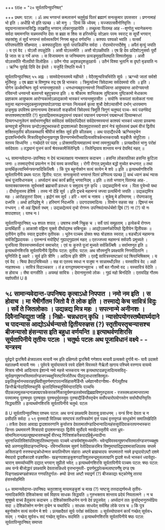 +++
title = "२० सूर्यतापिन्युपनिषत्"

+++
प्रथम: पटल: 
। 
ॐ अथ भगवन्तं कमलासनं चतुर्मुखं पितरं ब्रह्माणं सनत्कुमार उपससार । प्रणनामाहं भो इति । अधीहि भो इति पप्रच्छ । को मनुः । `दिव्यं किं ध्येयम् । यज्जपात्सर्वैनोनिवृत्तिः । यद्वयानात्सारूप्यसिद्धिः तद्ब्रवीतु भगवान् लोकानुग्रहायेति । तच्छ्रुत्वा पितामह आह --शृणोतु भवानेकमनाः सर्वदा यमामनन्ति यन्नमस्यन्ति देवाः स ब्रह्मा स शिवः स हरिस्सेन्द्रः सोऽक्षरः परमः स्वराट् स सूर्यो भगवान् सहस्रांशुः तं सूर्यं भगवन्तं सर्वस्वरूपिणं निगमा बहुधा वर्णयन्ति । कश्यपः पश्यको भवति । यत्सर्वं परिपश्यतीति सौक्ष्म्यात् । कश्यपादुदिताः सूर्याः पापान्निर्न्नन्ति सर्वदा । रोदस्योरन्तर्देशेषु । अपैतं मृत्युं जयति । य एवं वेद । योऽसौ तपन्नुदेति । असौ योऽस्तमेति । असौ योऽपक्षीयति । एष हि देवः प्रदिशोऽनुसर्वाः पूर्वो हि जातः स उ गर्भे अन्तः । स विजायमानः स जनिष्यमाणः प्रत्यङ्मुखास्तिष्ठति विश्वतोमुखः । असौ योऽवसर्पति नीलग्रीवो विलोहितः । उतैन गोपा अदृशन्नदृशन्नुदहार्यः । उतैनं विश्वा भूतानि स दृष्टो मृडयाति नः । ऋग्भिः पूर्वाह्ने दिवि देव ईयते । यजुर्वेदे तिष्ठति मध्ये 
1 
 
सूर्यतापिन्युपनिषत् 
५५ 
अह्नः । सामवेदेनास्तमये महीयते । वेदैरशून्यस्त्रिभिरेति सूर्यः । ऋग्भ्यो 
जातां सर्वशो मूर्तिमाहुः ॥ 
एष ब्रह्मा च विष्णुश्च रुद्र एष हि भास्करः । 
त्रिमूर्त्यात्मा त्रिवेदात्मा सर्वदेवमयो रविः ॥ इति । 
योगेन ऊर्ध्वमन्थिनः सूर्य भगवन्तमुपासते । धनधान्यबहुरत्नवन्तो निर्व्याधिवन्त आयुष्यवन्त आरोग्यवन्तो रयिवन्तो धनवन्तो बलवन्तो बहुपुत्रवन्त इति । यः श्रीकामः शान्तिकामः तुष्टिकामः पुष्टिकामो मेधाकामः प्रज्ञाकाम आयुष्काम आरोग्यकामोऽन्नाद्यकामो भास्करं भगवन्तमुपासीत । सयोनिः सरूपतां सलोकतां गत्वा स्तुत्वा महानन्दमुदकमुपस्पृश्यापोऽवगाह्य वाग्यतः नित्यकर्म कृत्वा शुचौ देशेऽप्यासीनो दर्भान् धारयमाणः प्राङ्मुख उपविश्य प्राणानायम्य देशकालौ सङ्कीर्त्य त्रिवेदमयं त्रिमूर्ति त्रिगुणं चतुष्पदं पञ्च- रूपं पडर्णवेद्यं सप्ताश्वमष्टशापेति (?) मुदयाद्रिसमारूढमुदयन्तं पद्मकरं पद्मासनं पद्मनयनं पद्मबान्धवं दिव्याम्बरधरं दिव्यगन्धानुलेपनं सर्वाभरणभूषितं सर्ववेदसं सर्वदेवाधिदैवतं सर्वदेवनमस्यन्तं काश्यपं भास्करं ध्यात्वा प्रस्कण्वः कण्वपुत्रो मुनिरस्य छन्दोऽनुष्टुब्भास्करो द्वादशात्मको दैवतमुदात्तस्वरो ज्ञानं नेत्रं सूर्यस्तत्त्वं प्रथमं वीजं द्वितीयं शक्तिस्तृतीयं कीलकमथापि श्रींवीजं शक्तिः सूर्य इति कीलकम् । अथ पादाद्यैरर्धचैः ऋग्भिस्तृचेन द्वादशभिर्नामभिः मित्ररविसूर्यभानुखगपूष हिरण्यगर्भमरीच्यादित्यसवित्रर्कभास्कराख्यैः षड्बीजैः संपुटिताः । स्तस्य सिध्यन्ति । गच्छेदंते परं पदम् ॥ 
प्रोक्तमादित्यमाहात्म्यं यन्मां त्वमनुपृच्छसि । प्रत्यक्षदैवतं भानुः परोक्षं सर्वदेवताः ॥ तद्ध्यानं पूजनं कार्यं श्रेयस्कामैर्जितेन्द्रियैः । जितेन्द्रियाय शान्ताय मन्त्रं देयमिदं महत् ॥ 
 
५६ 
सामान्यवेदान्त-उपनिषदः 
न देयं चञ्चलाक्षाय नाभक्ताय कदाचन । हसन्ति लोकायतिका हसन्ति कुटिला जनाः ॥ तस्माद्गोप्यं प्रयत्नेन न देयं यस्य कस्यचित् । रोगी रोगात् प्रमुच्येत बद्धो मुच्येत बन्धनात् ॥ तथा प्रत्यर्थिकृत्याभिर्मन्त्रयन्त्रादिकिल्विषैः । किं पुत्र बहुनोक्तेन सत्यं सत्येन मे शपे ॥ इति ॥ 
इत्याथर्वणशिरसि सूर्यतापिनीये प्रथमः पटल: 
द्वितीय: पटल: 
सनत्कुमारो भगवन्तं पितरं प्रणिपत्य पप्रच्छ || 
कथं ध्यानं कथं न्यासः कथं पूजाविधानकम् । अर्घ्यदानं कथं कार्यं ब्रवीतु भगवानिदम् ॥ इति ॥ 
ततो भगवान् पितामह आह- 
. 
यतवाक्कायमनसः सूर्यभक्तो ब्रह्मचारी व्रतधरः प समुदाय गुरुं कृधि । उद्यन्नद्यमिनो भज । पिता पुत्रेभ्यो यथा । दीर्घायुत्वस्य हेशिषे । तस्य नो देहि सूर्य । इति द्वचचे महामन्त्रं जप्त्वा प्रत्यर्थिनो जयति । उद्यन्नद्यमित्र महः । आरोहन्नुत्तरां दिवम् । हृद्रोगं मम सूर्य । हरि - माणं च नाशय । शुकेषु मे हरिमाणम् । रोपणाकासु दध्मसि । अथो हारिद्रवेषु मे । हरिमाणं निदध्मसि । उदगादयमादित्यः । विश्वेन सहसा सह । द्विषन्तं मम रन्धयन् । मो अहं द्विषतो रथम् । उद्यन्नद्येत्ययं तृचो रोगघ्नः उपनिषदंत्यार्धर्चशो द्विषं (?) ना (?) यो नः शपादशपत् । यश्च नः 
I 
 
सूर्यतापिन्युपनिषत् 
५७ 
शपतः शपात् । उषाश्च तस्मै निम्रुक् च । सर्वे पापं समूहताम् । इत्येकचें 
रोगघ्नः प्रत्यर्थिहारी ॥ 
आकाशो वह्निना युक्तो दीर्घाद्यश्च सबिन्दुकः । 
आद्योऽयमर्णकोपिष्ठो द्वितीयेन द्वितीयकः ॥ तृतीयेन तृतीयः स्यात् द्वादशेन तृतीयकः । भूतेन पञ्चमः प्रोक्तः षष्ठः षोडशतः स्वरात् ॥ षडर्चोऽयं महामन्त्रः सर्वसिद्धिप्रदायकः । एतन्मन्त्रं मयोद्दिष्टं गुह्याद्गुह्यतमं महत् ॥ एतज्जप्त्वा महामन्त्रं सर्वपापैः प्रमुच्यते । पूजयित्वा विवस्वन्तमर्घ्यदानं समाचरेत् । एवं यः कुरुते पूजां मुच्यते सर्वकिल्बिषैः ॥ 
सर्वामश्नुत इति ॥ 
इत्याथर्वणशिरसि सूर्यतापिनीये द्वितीयः पटल: 
तृतीय: पटल: 
अथ सौरमनूनि प्रवक्ष्यामि निगमोदितानि । घृणिरिति द्वे अक्षरे । सूर्य इति त्रीणि । आदित्य इति त्रीणि । एतद्वै सावित्रस्याष्टाक्षरं पदं श्रियाभिषिक्तम् । य एवं वेद । श्रिया हैवाऽभिषिच्यते । सह वा एतस्य स्वधा न यजुषा न सान्नामर्थोऽस्ति । यस्सावित्रं वेद । अहो नाहाश्वथ्यः । सावित्रं विदाञ्चकार । तं ह वागदृश्यमानाभ्युवाच । सर्वे बत गौतमो वद । यस्सावित्रं वेदेति । स होवाच । सैषा वागसीति । अयमहं सावित्रः । देवानामुत्तमो लोकः । गुह्यं महो बिनदिति । एतावदिह गौतमः यज्ञोपवीतं 
U 8 
 
५८ 
सामान्यवेदान्त-उपनिषदः 
कृत्वाऽधो निपपात । नमो नम इति । स होवाच । मा भैषीर्गौतम जितो वै ते लोक इति । तस्माद्ये केच सावित्रं विदुः । सर्वे ते जितलोकाः । उद्यन्नद्य मित्र महः । सपत्नान्मे अनीनशः । दिवैनान्विद्युता जहि । निम्रो- चन्नधरान् कृधि । न्यासोपयोगस्तथैवार्घ्यदाने च पादन्यास आद्योऽर्धर्चन्यासो द्वितीयरुज्ञस (?) स्तृतीयस्तृचन्यासश्च बीजन्यासो हंसन्यास इति बहुधा वर्णयन्ति ॥ 
इत्याथर्वणशिरसि सूर्यतापिनीये तृतीयः पटलः । 
चतुर्थः पटलः 
अथ पूजाविधानं वक्ष्ये - - यन्त्रस्य 
--- 
पूर्वद्वारे द्वारश्रियै क्षेत्रपालाय मायायै नम इति दक्षिणतो द्वारश्रियै गणेशाय मायायै प्रत्यक्तो दुर्गायै मा- यायै उदक्तो महालक्ष्म्यै मायायै नमः । पूर्वपत्रे सूर्यायायपत्रे रवये दक्षिणे विवस्वते नैर्ऋतौ खगाय पश्चिमे वरुणाय वायव्ये मित्राय सौम्ये आदित्याय ईशान्ये नमो महसे भास्कराय नम इत्यथाष्टदळपूजादित्यसवितृ- सूर्यखगपूषगभस्तिमार्ताण्डजगच्चक्षुभिरष्टभिर्जातैरथ पीठपूजाधारशक्तिमूल- प्रकृतिकूर्मानन्तवराहपृथिवीसुवर्णमण्टपरत्नसिंहासनैर्डिन्तैः धर्मज्ञानवैराग्यैश्व- र्यैर्नञ्पूर्वैश्च ङिन्तैर्ऋग्वेदादिभिश्चतुर्भिः कृतादिभिश्चतुर्भिर्मन्दारादिभिः पञ्चभिः पीठकल्पमूलकन्दनाळपद्मपत्रकेसरकर्णिकासूर्यमण्डलसोमवह्निब्रह्मविष्णुरुद्रसत्व - रजस्तमआत्मान्तरात्मा परमात्मभूः पुरुषभुवः पुरुषसुवः पुरुषभूर्भुवस्सुवः पुरुषाद्यैर्डिन्तैस्तृचेन सर्वोपचारोपयोगस्तेन सर्वाघौघनिवृत्तिः सिद्ध्यतीति ॥ इत्याथर्वणशिरसि सूर्यतापिनीये चतुर्थ: पटलः 
 
8 U 
सूर्यतापिन्युपनिषत् 
पश्चमः पटल: 
अथ यन्त्रं प्रवक्ष्यामि देवतासु प्रसाधनम् । 
यन्त्रं विना देवता च न प्रसीदति सर्वदा ॥ 
५९ 
वृत्तमादौ विलिख्य साष्टपत्रं ततस्त्रिकोणं वृत्तं पडथं वृत्तयुगळं साधुकोणं समालिखेदिति । तत्रैता देवता आवाह्य द्वादशावरणानि कुर्यात्तत्र देवतामार्ताण्डादिभान्वादित्यहंससूर्यदिवाकरतपनभास्करा ङिन्ताः प्रथमावरणे मित्रादयो द्वादशमन्त्राद्याः द्वितीये सूर्योदये नवखेटस्तृतीये धाता ध्रुव- सोमानिलानलप्रत्यूषप्रभासश्चतुर्थे वीरभद्र गिरिशशंकरैकपादहिर्बुध्न्यादीनाः भुवनाधिपतिविशांपतिपशुपतिस्थाणुभवाः पञ्चमे धात्रर्यमांशुमध्यमणि- भवेन्द्रविवस्वत्पूषगभस्तिमार्ताण्डजगच्चक्षुषः षष्ठे अरुणसूर्यवेदाङ्गभान्विन्द्र- रविगभस्तियम सुवर्ण रेतोदिवाकरमित्र विष्णुमाघादिद्वादशमासाधिपतयः सप्तमे असिताङ्गो रुरुश्चन्द्रक्रोधोन्मत्त कपालिभीपण संहाराः अष्टमे ब्राह्मचादयः सप्तमातरो नवमे इन्द्रादयोऽष्टौ दशमे मेषादयो द्वादशैकादशे वज्रशक्ति- खङ्गपाशाङ्कुशगदात्रिशूलचन्द्रमुसलपद्मानि द्वादशे मध्ये भास्करं ध्यायेदुप- चारान् समर्व्यार्घ्याणि दद्यात् भगवान् सुप्रीतो भवेत् ॥ 
इत्याथर्वणशिरसि सूर्यतापिनीये पञ्चमः पटल: 
षष्ठः पटल: 
अथ यन्त्रे बीजोद्धारं प्रवक्ष्यामि देवतासन्निधये वृत्तभानुमती- द्वयर्णमुद्धरेत्कमलाष्टपर्णेषु दण्ड एषः पिङ्गाक्षप्रचण्डक्षेत्रपाल गणपतिदुर्गाल- क्ष्म्यो डेन्ता अष्टौ स्याद्वर्ण (?) बीजकाद्याः षट्कोणेषु तारया हंसस्सोहमिति 
 
६० 
सामान्यवेदान्त-उपनिषदः 
चतुराशासु मायामङ्कुशं च माख (?) प्वष्टसु तत्तदाद्यर्णमध्ये तृतीय- नामादिकमिति देशिकोक्त्या सर्व विज्ञाय साधकः सिद्ध्यति ॥ 
गुरुभक्ताय शान्ताय प्रदेयं नियतात्मने । 
न च शुश्रूषवे वाच्यं हैतुकाय कदाचन ॥ देशिकोक्तविधानेन यन्त्रे देवं प्रपूजयेत् । अर्घ्यदानं ततः कुर्याद्भानुरर्घ्यप्रियः सदा ॥ देशिकोक्तेन मन्त्रेण तृचेन च यथाविधि । साधकः साधयेत् सर्वमिह लोके परत्र च ॥ किं पुत्र बहुनोक्तेन सत्यं सत्येन मे शपे । प्रत्यक्षदैवतं सूर्यः परोक्षं सर्वदेवताः ॥ सूर्यस्योपासनं कार्यं गच्छेत् सूर्यस५ सदम् । गच्छेत् सूर्यस५ सदं गच्छेत् सूर्यस५ सदमिति ॥ 
इत्याथर्वणशिरसि सूर्यतापिनीये षष्ठः पटल: 
सूर्यतापिन्युपनिषत् समाप्ता 
